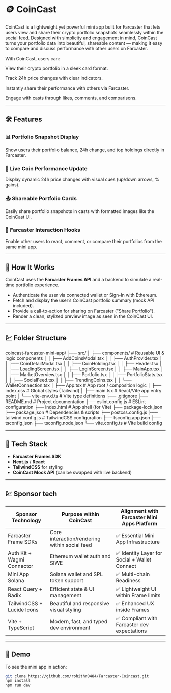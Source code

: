 # 🪙 CoinCast

CoinCast is a lightweight yet powerful mini app built for Farcaster that lets users view and share their crypto portfolio snapshots seamlessly within the social feed. Designed with simplicity and engagement in mind, CoinCast turns your portfolio data into beautiful, shareable content — making it easy to compare and discuss performance with other users on Farcaster.

With CoinCast, users can:

View their crypto portfolio in a sleek card format.

Track 24h price changes with clear indicators.

Instantly share their performance with others via Farcaster.

Engage with casts through likes, comments, and comparisons.

---

## 🛠 Features

### 📊 Portfolio Snapshot Display  
Show users their portfolio balance, 24h change, and top holdings directly in Farcaster.

### 🔄 Live Coin Performance Update  
Display dynamic 24h price changes with visual cues (up/down arrows, % gains).

### 📤 Shareable Portfolio Cards  
Easily share portfolio snapshots in casts with formatted images like the CoinCast UI.

### 💬 Farcaster Interaction Hooks  
Enable other users to react, comment, or compare their portfolios from the same mini app.

---

## 🚀 How It Works

CoinCast uses the **Farcaster Frames API** and a backend to simulate a real-time portfolio experience.

- Authenticate the user via connected wallet or Sign-In with Ethereum.
- Fetch and display the user’s CoinCast portfolio summary (mock API included).
- Provide a call-to-action for sharing on Farcaster ("Share Portfolio").
- Render a clean, stylized preview image as seen in the CoinCast UI.

---
## 💹 Folder Structure
coincast-farcaster-mini-app/
├── src/
│   ├── components/                  # Reusable UI & logic components
│   │   ├── AddCoinsModal.tsx
│   │   ├── AuthProvider.tsx
│   │   ├── CoinDetailModal.tsx
│   │   ├── CoinHolding.tsx
│   │   ├── Header.tsx
│   │   ├── LoadingScreen.tsx
│   │   ├── LoginScreen.tsx
│   │   ├── MainApp.tsx
│   │   ├── MarketOverview.tsx
│   │   ├── Portfolio.tsx
│   │   ├── PortfolioStats.tsx
│   │   ├── SocialFeed.tsx
│   │   ├── TrendingCoins.tsx
│   │   └── WalletConnection.tsx
│   ├── App.tsx                      # App root / composition logic
│   ├── index.css                    # Global styles (Tailwind)
│   ├── main.tsx                     # React/Vite app entry point
│   └── vite-env.d.ts                # Vite type definitions
├── .gitignore
├── README.md                        # Project documentation
├── eslint.config.js                # ESLint configuration
├── index.html                       # App shell (for Vite)
├── package-lock.json
├── package.json                     # Dependencies & scripts
├── postcss.config.js
├── tailwind.config.js              # TailwindCSS configuration
├── tsconfig.app.json
├── tsconfig.json
├── tsconfig.node.json
└── vite.config.ts                  # Vite build config


---

## 🧩 Tech Stack

- **Farcaster Frames SDK**
- **Next.js** / **React**
- **TailwindCSS** for styling
- **CoinCast Mock API** (can be swapped with live backend)

---

## 💹 Sponsor tech
| Sponsor Technology         | Purpose within CoinCast                       | Alignment with Farcaster Mini Apps Platform  |
| -------------------------- | --------------------------------------------- | -------------------------------------------- |
| Farcaster Frame SDKs       | Core interaction/rendering within social feed | ✅ Essential Mini App Infrastructure          |
| Auth Kit + Wagmi Connector | Ethereum wallet auth and SIWE                 | ✅ Identity Layer for Social + Wallet Connect |
| Mini App Solana            | Solana wallet and SPL token support           | ✅ Multi-chain Readiness                      |
| React Query + Radix        | Efficient state & UI management               | ✅ Lightweight UI within Frame limits         |
| TailwindCSS + Lucide Icons | Beautiful and responsive visual styling       | ✅ Enhanced UX inside Frames                  |
| Vite + TypeScript          | Modern, fast, and typed dev environment       | ✅ Compliant with Farcaster dev expectations  |


---

## 🧪 Demo

To see the mini app in action:

```bash
git clone https://github.com/rohithr8484/Farcaster-Coincast.git
npm install
npm run dev
